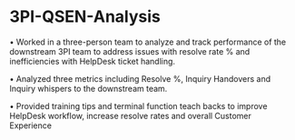 # 3PI-QSEN-Analysis
  •	Worked in a three-person team to analyze and track performance of the downstream 3PI team to address issues with resolve rate % and inefficiencies with HelpDesk ticket handling.
  
  •	Analyzed three metrics including Resolve %, Inquiry Handovers and Inquiry whispers to the downstream team.
  
  •	Provided training tips and terminal function teach backs to improve HelpDesk workflow, increase resolve rates and overall Customer Experience

